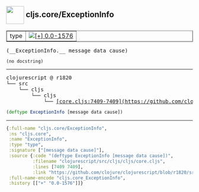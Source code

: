 ## <img width="48px" valign="middle" src="http://i.imgur.com/Hi20huC.png"> cljs.core/ExceptionInfo

 <table border="1">
<tr>
<td>type</td>
<td><a href="https://github.com/cljsinfo/api-refs/tree/0.0-1576"><img valign="middle" alt="[+] 0.0-1576" src="https://img.shields.io/badge/+-0.0--1576-lightgrey.svg"></a> </td>
</tr>
</table>

 <samp>
(__ExceptionInfo.__ message data cause)<br>
</samp>

```
(no docstring)
```

---

 <pre>
clojurescript @ r1820
└── src
    └── cljs
        └── cljs
            └── <ins>[core.cljs:7409-7409](https://github.com/clojure/clojurescript/blob/r1820/src/cljs/cljs/core.cljs#L7409-L7409)</ins>
</pre>

```clj
(deftype ExceptionInfo [message data cause])
```


---

```clj
{:full-name "cljs.core/ExceptionInfo",
 :ns "cljs.core",
 :name "ExceptionInfo",
 :type "type",
 :signature ["[message data cause]"],
 :source {:code "(deftype ExceptionInfo [message data cause])",
          :filename "clojurescript/src/cljs/cljs/core.cljs",
          :lines [7409 7409],
          :link "https://github.com/clojure/clojurescript/blob/r1820/src/cljs/cljs/core.cljs#L7409-L7409"},
 :full-name-encode "cljs.core_ExceptionInfo",
 :history [["+" "0.0-1576"]]}

```
